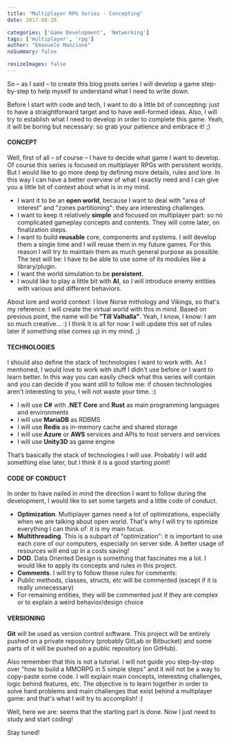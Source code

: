 ```yaml
---
title: "Multiplayer RPG Series - Concepting"
date: 2017-08-28

categories: ['Game Development', 'Networking']
tags: ['multiplayer', 'rpg']
author: "Emanuele Manzione"
noSummary: false

resizeImages: false
---
```

So – as I said – to create this blog posts series I will develop a game step-by-step to help myself to understand what I need to write down.

Before I start with code and tech, I want to do a little bit of concepting: just to have a straightforward target and to have well-formed ideas. Also, I will try to establish what I need to develop in order to complete this game. Yeah, it will be boring but necessary: so grab your patience and embrace it! ;)

#### CONCEPT
Well, first of all – of course – I have to decide what game I want to develop. Of course this series is focused on multiplayer RPGs with persistent worlds. But I would like to go more deep by defining more details, rules and lore. In this way I can have a better overview of what I exactly need and I can give you a little bit of context about what is in my mind.

- I want it to be an __open world__, because I want to deal with "area of interest" and "zones partitioning": they are interesting challenges.
- I want to keep it relatively __simple__ and focused on multiplayer part: so no complicated gameplay concepts and contents. They will come later, on finalization steps.
- I want to build __reusable__ core, components and systems. I will develop them a single time and I will reuse them in my future games. For this reason I will try to maintain them as much general purpose as possible. The test will be: I have to be able to use some of its modules like a library/plugin.
- I want the world simulation to be __persistent__.
- I would like to play a little bit with __AI__, so I will introduce enemy entities with various and different behaviors.

About lore and world context: I love Norse mithology and Vikings, so that's my reference. I will create the virtual world with this in mind.
Based on previous point, the name will be __"Till Valhalla"__. Yeah, I know, I know: I am so much creative… :)
I think it is all for now: I will update this set of rules later if something else comes up in my mind. ;)

#### TECHNOLOGIES
I should also define the stack of technologies I want to work with. As I mentioned, I would love to work with stuff I didn't use before or I want to learn better. In this way you can easily check what this series will contain and you can decide if you want still to follow me: if chosen technologies aren't interesting to you, I will not waste your time. :)

- I will use __C#__ with __.NET Core__ and __Rust__ as main programming languages and environments
- I will use __MariaDB__ as RDBMS
- I will use __Redis__ as in-memory cache and shared storage
- I will use __Azure__ or __AWS__ services and APIs to host servers and services
- I will use __Unity3D__ as game engine

That’s basically the stack of technologies I will use. Probably I will add something else later, but I think it is a good starting point!

#### CODE OF CONDUCT
In order to have nailed in mind the direction I want to follow during the development, I would like to set some targets and a little code of conduct.

- __Optimization__. Multiplayer games need a lot of optimizations, especially when we are talking about open world. That's why I will try to optimize everything I can think of: it is my main focus.
- __Multithreading__. This is a subpart of "optimization": it is important to use each core of our computers, especially on server side. A better usage of resources will end up in a costs saving!
- __DOD__. Data Oriented Design is something that fascinates me a lot. I would like to apply its concepts and rules in this project.
- __Comments__. I will try to follow these rules for comments:
 - Public methods, classes, structs, etc will be commented (except if it is really unnecessary)
 - For remaining entities, they will be commented just if they are complex or to explain a weird behavior/design choice

#### VERSIONING
__Git__ will be used as version control software. This project will be entirely pushed on a private repository (probably GitLab or Bitbucket) and some parts of it will be pushed on a public repository (on GitHub).

 

Also remember that this is not a tutorial. I will not guide you step-by-step over "how to build a MMORPG in 5 simple steps" and it will not be a way to copy-paste some code. I will explain main concepts, interesting challenges, logic behind features, etc. The objective is to learn together in order to solve hard problems and main challenges that exist behind a multiplayer game: and that's what I will try to accomplish! :)

 

Well, here we are: seems that the starting part is done. Now I just need to study and start coding!

Stay tuned!